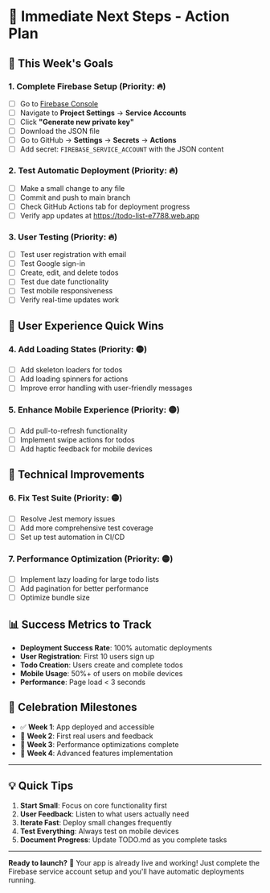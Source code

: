 # 🚀 **Immediate Next Steps - Action Plan**

## 🎯 **This Week's Goals**

### 1. **Complete Firebase Setup** (Priority: 🔥)
- [ ] Go to [Firebase Console](https://console.firebase.google.com/project/todo-list-e7788)
- [ ] Navigate to **Project Settings** → **Service Accounts**
- [ ] Click **"Generate new private key"**
- [ ] Download the JSON file
- [ ] Go to GitHub → **Settings** → **Secrets** → **Actions**
- [ ] Add secret: `FIREBASE_SERVICE_ACCOUNT` with the JSON content

### 2. **Test Automatic Deployment** (Priority: 🔥)
- [ ] Make a small change to any file
- [ ] Commit and push to main branch
- [ ] Check GitHub Actions tab for deployment progress
- [ ] Verify app updates at https://todo-list-e7788.web.app

### 3. **User Testing** (Priority: 🔥)
- [ ] Test user registration with email
- [ ] Test Google sign-in
- [ ] Create, edit, and delete todos
- [ ] Test due date functionality
- [ ] Test mobile responsiveness
- [ ] Verify real-time updates work

## 📱 **User Experience Quick Wins**

### 4. **Add Loading States** (Priority: 🟡)
- [ ] Add skeleton loaders for todos
- [ ] Add loading spinners for actions
- [ ] Improve error handling with user-friendly messages

### 5. **Enhance Mobile Experience** (Priority: 🟡)
- [ ] Add pull-to-refresh functionality
- [ ] Implement swipe actions for todos
- [ ] Add haptic feedback for mobile devices

## 🔧 **Technical Improvements**

### 6. **Fix Test Suite** (Priority: 🟡)
- [ ] Resolve Jest memory issues
- [ ] Add more comprehensive test coverage
- [ ] Set up test automation in CI/CD

### 7. **Performance Optimization** (Priority: 🟡)
- [ ] Implement lazy loading for large todo lists
- [ ] Add pagination for better performance
- [ ] Optimize bundle size

## 📊 **Success Metrics to Track**

- **Deployment Success Rate**: 100% automatic deployments
- **User Registration**: First 10 users sign up
- **Todo Creation**: Users create and complete todos
- **Mobile Usage**: 50%+ of users on mobile devices
- **Performance**: Page load < 3 seconds

## 🎉 **Celebration Milestones**

- ✅ **Week 1**: App deployed and accessible
- 🎯 **Week 2**: First real users and feedback
- 🚀 **Week 3**: Performance optimizations complete
- 🌟 **Week 4**: Advanced features implementation

---

## 💡 **Quick Tips**

1. **Start Small**: Focus on core functionality first
2. **User Feedback**: Listen to what users actually need
3. **Iterate Fast**: Deploy small changes frequently
4. **Test Everything**: Always test on mobile devices
5. **Document Progress**: Update TODO.md as you complete tasks

---

**Ready to launch?** 🚀 Your app is already live and working! Just complete the Firebase service account setup and you'll have automatic deployments running.
